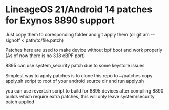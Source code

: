 # LineageOS 21/Android 14 patches for Exynos 8890 support
Just copy them to coresponding folder and git apply them (or git am --signoff < path/to/file.patch)

Patches here are used to make device without bpf boot and work properly (As of now there is no 3.18 eBPF port)

8895 can use system_security patch due to some keystore issues

Simplest way to apply patches is to clone this repo to ~/patches
copy apply.sh script to root of your android source dir and run apply.sh

you can use revert.sh script to build for 8895 devices after compiling 8890 builds which require 
extra patches, this will only leave system/security patch applied
